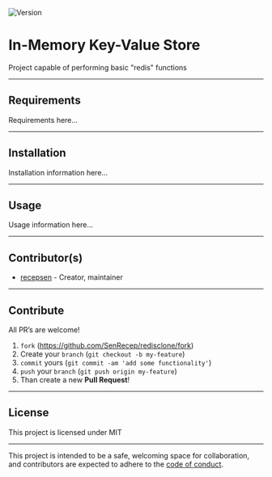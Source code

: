 ![Version](https://img.shields.io/badge/version-0.0.0-orange.svg)

# In-Memory Key-Value Store

Project capable of performing basic "redis" functions

---

## Requirements

Requirements here...

---

## Installation

Installation information here...

---

## Usage

Usage information here...

---

## Contributor(s)

* [recepsen](https://github.com/SenRecep) - Creator, maintainer

---

## Contribute

All PR’s are welcome!

1. `fork` (https://github.com/SenRecep/redisclone/fork)
1. Create your `branch` (`git checkout -b my-feature`)
1. `commit` yours (`git commit -am 'add some functionality'`)
1. `push` your `branch` (`git push origin my-feature`)
1. Than create a new **Pull Request**!

---

## License

This project is licensed under MIT

---

This project is intended to be a safe, welcoming space for collaboration, and
contributors are expected to adhere to the [code of conduct][coc].

[coc]: https://github.com//redisclone/blob/main/CODE_OF_CONDUCT.md